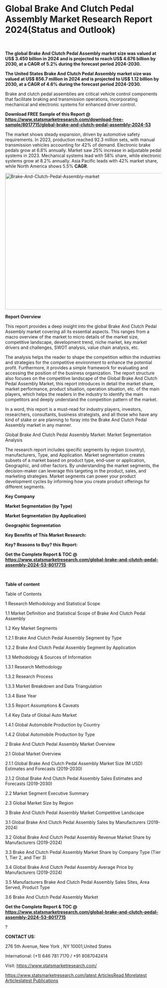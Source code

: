 <h1>Global Brake And Clutch Pedal Assembly Market Research Report 2024(Status and Outlook)</h1><br/><p><strong>The global Brake And Clutch Pedal Assembly market size was valued at US$ 3.450 billion in 2024 and is projected to reach US$ 4.676 billion by 2030, at a <strong>CAGR</strong> of 5.2% during the forecast period 2024-2030.</strong></p>
 
 
 
 <p><strong>The United States Brake And Clutch Pedal Assembly market size was valued at US$ 856.7 million in 2024 and is projected to US$ 1.12 billion by 2030, at a <strong>CAGR</strong> of 4.6% during the forecast period 2024-2030.</strong></p>
 
 
 
 <p>Brake and clutch pedal assemblies are critical vehicle control components that facilitate braking and transmission operations, incorporating mechanical and electronic systems for enhanced driver control.</p>
 
 
 
 <p><strong>Download FREE Sample of this Report @ <a href="https://www.statsmarketresearch.com/download-free-sample/8017715/global-brake-and-clutch-pedal-assembly-2024-53">https://www.statsmarketresearch.com/download-free-sample/8017715/global-brake-and-clutch-pedal-assembly-2024-53</a></strong></p>
 
 
 
 <p>The market shows steady expansion, driven by automotive safety requirements. In 2023, production reached 92.3 million sets, with manual transmission vehicles accounting for 42% of demand. Electronic brake pedals grow at 6.8% annually. Market saw 25% increase in adjustable pedal systems in 2023. Mechanical systems lead with 58% share, while electronic systems grow at 8.2% annually. Asia Pacific leads with 42% market share, while North America shows 5.5% <strong>CAGR</strong>.</p>
 
 
 
 <p><img alt="Brake-And-Clutch-Pedal-Assembly-market" src="https://www.grandresearchstore.com/assets/report-images/Brake_And_Clutch_Pedal_Assembly_market.png" style="width: 730px; height: 438px;" /></p>
 
 
 
 <p><strong>Report Overview</strong></p>
 
 
 
 <p>This report provides a deep insight into the global Brake And Clutch Pedal Assembly market covering all its essential aspects. This ranges from a macro overview of the market to micro details of the market size, competitive landscape, development trend, niche market, key market drivers and challenges, SWOT analysis, value chain analysis, etc.</p>
 
 
 
 <p>The analysis helps the reader to shape the competition within the industries and strategies for the competitive environment to enhance the potential profit. Furthermore, it provides a simple framework for evaluating and accessing the position of the business organization. The report structure also focuses on the competitive landscape of the Global Brake And Clutch Pedal Assembly Market, this report introduces in detail the market share, market performance, product situation, operation situation, etc. of the main players, which helps the readers in the industry to identify the main competitors and deeply understand the competition pattern of the market.</p>
 
 
 
 <p>In a word, this report is a must-read for industry players, investors, researchers, consultants, business strategists, and all those who have any kind of stake or are planning to foray into the Brake And Clutch Pedal Assembly market in any manner.</p>
 
 
 
 <p>Global Brake And Clutch Pedal Assembly Market: Market Segmentation Analysis</p>
 
 
 
 <p>The research report includes specific segments by region (country), manufacturers, Type, and Application. Market segmentation creates subsets of a market based on product type, end-user or application, Geographic, and other factors. By understanding the market segments, the decision-maker can leverage this targeting in the product, sales, and marketing strategies. Market segments can power your product development cycles by informing how you create product offerings for different segments.</p>
 
 
 
 <p><strong>Key Company</strong></p>
 
 
 
 <p><strong>Market Segmentation (by Type)</strong></p>
 
 
 
 <p><strong>Market Segmentation (<strong>by Application</strong>)</strong></p>
 
 
 
 <p><strong>Geographic Segmentation</strong></p>
 
 
 
 <p><strong>Key Benefits of This Market Research:</strong></p>
 
 
 
 <p><strong>Key? <strong>Reasons to Buy</strong>? this Report:</strong></p>
 
 
 
 <div><b>Get the Complete Report & TOC @ <a href="https://www.statsmarketresearch.com/global-brake-and-clutch-pedal-assembly-2024-53-8017715">https://www.statsmarketresearch.com/global-brake-and-clutch-pedal-assembly-2024-53-8017715</a></b></div>
 
 
 
 <p><br />
 
 <b>Table of content</b></p>
 
 
 
 <p>Table of Contents<br />
 
 1 Research Methodology and Statistical Scope<br />
 
 1.1 Market Definition and Statistical Scope of Brake And Clutch Pedal Assembly<br />
 
 1.2 Key Market Segments<br />
 
 1.2.1 Brake And Clutch Pedal Assembly Segment by Type<br />
 
 1.2.2 Brake And Clutch Pedal Assembly Segment by Application<br />
 
 1.3 Methodology & Sources of Information<br />
 
 1.3.1 Research Methodology<br />
 
 1.3.2 Research Process<br />
 
 1.3.3 Market Breakdown and Data Triangulation<br />
 
 1.3.4 Base Year<br />
 
 1.3.5 Report Assumptions & Caveats<br />
 
 1.4 Key Data of Global Auto Market<br />
 
 1.4.1 Global Automobile Production by Country<br />
 
 1.4.2 Global Automobile Production by Type<br />
 
 2 Brake And Clutch Pedal Assembly Market Overview<br />
 
 2.1 Global Market Overview<br />
 
 2.1.1 Global Brake And Clutch Pedal Assembly Market Size (M USD) Estimates and Forecasts (2019-2030)<br />
 
 2.1.2 Global Brake And Clutch Pedal Assembly Sales Estimates and Forecasts (2019-2030)<br />
 
 2.2 Market Segment Executive Summary<br />
 
 2.3 Global Market Size by Region<br />
 
 3 Brake And Clutch Pedal Assembly Market Competitive Landscape<br />
 
 3.1 Global Brake And Clutch Pedal Assembly Sales by Manufacturers (2019-2024)<br />
 
 3.2 Global Brake And Clutch Pedal Assembly Revenue Market Share by Manufacturers (2019-2024)<br />
 
 3.3 Brake And Clutch Pedal Assembly Market Share by Company Type (Tier 1, Tier 2, and Tier 3)<br />
 
 3.4 Global Brake And Clutch Pedal Assembly Average Price by Manufacturers (2019-2024)<br />
 
 3.5 Manufacturers Brake And Clutch Pedal Assembly Sales Sites, Area Served, Product Type<br />
 
 3.6 Brake And Clutch Pedal Assembly Market</p>
 
 
 
 <div><b>Get the Complete Report & TOC @ <a href="https://www.statsmarketresearch.com/global-brake-and-clutch-pedal-assembly-2024-53-8017715">https://www.statsmarketresearch.com/global-brake-and-clutch-pedal-assembly-2024-53-8017715</a></b></div>
 
 
 
 <p>? </p>
 
 
 
 <p><b>CONTACT US:</b><br />
 
 276 5th Avenue, New York , NY 10001,United States<br />
 
 International: (+1) 646 781 7170 / +91 8087042414<br />
 
 Visit: <a href="https://www.statsmarketresearch.com/">https://www.statsmarketresearch.com/</a><br />
 
 <a href="https://gyeongbokgung.com">https://www.statsmarketresearch.com/</a><a href="https://hallyeomaritime.com">latest Articles</a><a href="https://jingwansa.com">Read More</a><a href="https://nguoiviet.jp/">latest Articles</a><a href="https://www.intelmarketresearch.com/">latest Publications</a></p>
